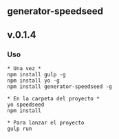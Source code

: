 ## generator-speedseed
## v.0.1.4

### Uso
    * Una vez *
    npm install gulp -g
    npm install yo -g
    npm install generator-speedseed -g

    * En la carpeta del proyecto *
    yo speedseed
    npm install

    * Para lanzar el proyecto
    gulp run